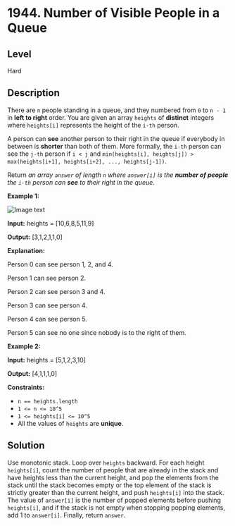 # 1944. Number of Visible People in a Queue
## Level
Hard

## Description
There are `n` people standing in a queue, and they numbered from `0` to `n - 1` in **left to right** order. You are given an array `heights` of **distinct** integers where `heights[i]` represents the height of the `i-th` person.

A person can **see** another person to their right in the queue if everybody in between is **shorter** than both of them. More formally, the `i-th` person can see the `j-th` person if `i < j` and `min(heights[i], heights[j]) > max(heights[i+1], heights[i+2], ..., heights[j-1])`.

Return *an array `answer` of length `n` where `answer[i]` is the **number of people** the `i-th` person can **see** to their right in the queue*.

**Example 1:**

![Image text](https://assets.leetcode.com/uploads/2021/05/29/queue-plane.jpg)

**Input:** heights = [10,6,8,5,11,9]

**Output:** [3,1,2,1,1,0]

**Explanation:**

Person 0 can see person 1, 2, and 4.

Person 1 can see person 2.

Person 2 can see person 3 and 4.

Person 3 can see person 4.

Person 4 can see person 5.

Person 5 can see no one since nobody is to the right of them.

**Example 2:**

**Input:** heights = [5,1,2,3,10]

**Output:** [4,1,1,1,0]

**Constraints:**

* `n == heights.length`
* `1 <= n <= 10^5`
* `1 <= heights[i] <= 10^5`
* All the values of `heights` are **unique**.

## Solution
Use monotonic stack. Loop over `heights` backward. For each height `heights[i]`, count the number of people that are already in the stack and have heights less than the current height, and pop the elements from the stack until the stack becomes empty or the top element of the stack is strictly greater than the current height, and push `heights[i]` into the stack. The value of `answer[i]` is the number of popped elements before pushing `heights[i]`, and if the stack is not empty when stopping popping elements, add 1 to `answer[i]`. Finally, return `answer`.
